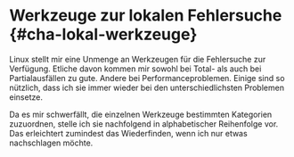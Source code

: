 # Werkzeuge zur lokalen Fehlersuche {#cha-lokal-werkzeuge}

Linux stellt mir eine Unmenge an Werkzeugen für die Fehlersuche zur Verfügung.
Etliche davon kommen mir sowohl bei Total- als auch bei Partialausfällen
zu gute.
Andere bei Performanceproblemen.
Einige sind so nützlich, dass ich sie immer wieder bei den unterschiedlichsten
Problemen einsetze.

Da es mir schwerfällt, die einzelnen Werkzeuge bestimmten Kategorien
zuzuordnen, stelle ich sie nachfolgend in alphabetischer Reihenfolge vor.
Das erleichtert zumindest das Wiederfinden, wenn ich nur etwas
nachschlagen möchte.

